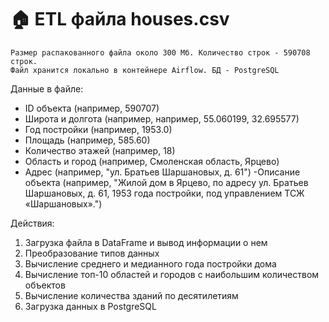 # 🏠 ETL файла houses.csv
    Размер распакованного файла около 300 Мб. Количество строк - 590708 строк.
    Файл хранится локально в контейнере Airflow. БД - PostgreSQL

Данные в файле:
- ID объекта (например, 590707)
- Широта и долгота (например, например, 55.060199, 32.695577)
- Год постройки (например, 1953.0)
- Площадь (например, 585.60)
- Количество этажей (например, 18)
- Область и город (например, Смоленская область, Ярцево)
- Адрес (например, "ул. Братьев Шаршановых, д. 61")
-Описание объекта (например, "Жилой дом в Ярцево, по адресу ул. Братьев Шаршановых, д. 61, 1953 года постройки, под управлением ТСЖ «Шаршановых».")

Действия:
1. Загрузка файла в DataFrame и вывод информации о нем
2. Преобразование типов данных
3. Вычисление среднего и медианного года постройки дома
4. Вычисление топ-10 областей и городов с наибольшим количеством объектов
5. Вычисление количества зданий по десятилетиям
6. Загрузка данных в PostgreSQL